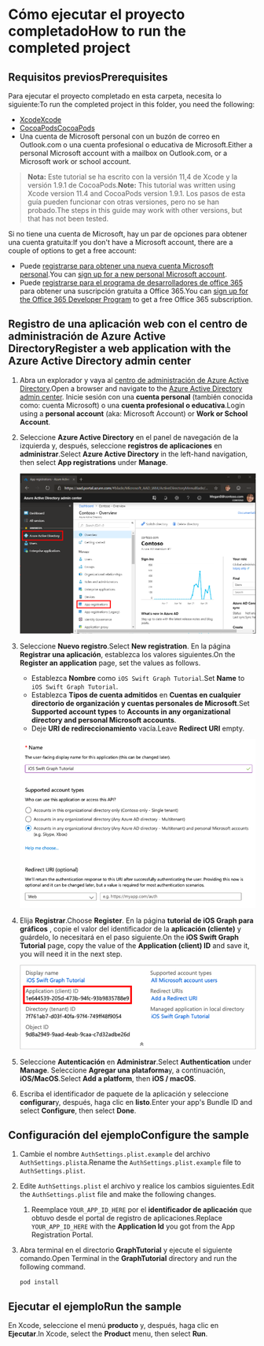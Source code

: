 # <a name="how-to-run-the-completed-project"></a><span data-ttu-id="384ae-101">Cómo ejecutar el proyecto completado</span><span class="sxs-lookup"><span data-stu-id="384ae-101">How to run the completed project</span></span>

## <a name="prerequisites"></a><span data-ttu-id="384ae-102">Requisitos previos</span><span class="sxs-lookup"><span data-stu-id="384ae-102">Prerequisites</span></span>

<span data-ttu-id="384ae-103">Para ejecutar el proyecto completado en esta carpeta, necesita lo siguiente:</span><span class="sxs-lookup"><span data-stu-id="384ae-103">To run the completed project in this folder, you need the following:</span></span>

- [<span data-ttu-id="384ae-104">Xcode</span><span class="sxs-lookup"><span data-stu-id="384ae-104">Xcode</span></span>](https://developer.apple.com/xcode/)
- [<span data-ttu-id="384ae-105">CocoaPods</span><span class="sxs-lookup"><span data-stu-id="384ae-105">CocoaPods</span></span>](https://cocoapods.org)
- <span data-ttu-id="384ae-106">Una cuenta de Microsoft personal con un buzón de correo en Outlook.com o una cuenta profesional o educativa de Microsoft.</span><span class="sxs-lookup"><span data-stu-id="384ae-106">Either a personal Microsoft account with a mailbox on Outlook.com, or a Microsoft work or school account.</span></span>

> <span data-ttu-id="384ae-107">**Nota:** Este tutorial se ha escrito con la versión 11,4 de Xcode y la versión 1.9.1 de CocoaPods.</span><span class="sxs-lookup"><span data-stu-id="384ae-107">**Note:** This tutorial was written using Xcode version 11.4 and CocoaPods version 1.9.1.</span></span> <span data-ttu-id="384ae-108">Los pasos de esta guía pueden funcionar con otras versiones, pero no se han probado.</span><span class="sxs-lookup"><span data-stu-id="384ae-108">The steps in this guide may work with other versions, but that has not been tested.</span></span>

<span data-ttu-id="384ae-109">Si no tiene una cuenta de Microsoft, hay un par de opciones para obtener una cuenta gratuita:</span><span class="sxs-lookup"><span data-stu-id="384ae-109">If you don't have a Microsoft account, there are a couple of options to get a free account:</span></span>

- <span data-ttu-id="384ae-110">Puede [registrarse para obtener una nueva cuenta Microsoft personal](https://signup.live.com/signup?wa=wsignin1.0&rpsnv=12&ct=1454618383&rver=6.4.6456.0&wp=MBI_SSL_SHARED&wreply=https://mail.live.com/default.aspx&id=64855&cbcxt=mai&bk=1454618383&uiflavor=web&uaid=b213a65b4fdc484382b6622b3ecaa547&mkt=E-US&lc=1033&lic=1).</span><span class="sxs-lookup"><span data-stu-id="384ae-110">You can [sign up for a new personal Microsoft account](https://signup.live.com/signup?wa=wsignin1.0&rpsnv=12&ct=1454618383&rver=6.4.6456.0&wp=MBI_SSL_SHARED&wreply=https://mail.live.com/default.aspx&id=64855&cbcxt=mai&bk=1454618383&uiflavor=web&uaid=b213a65b4fdc484382b6622b3ecaa547&mkt=E-US&lc=1033&lic=1).</span></span>
- <span data-ttu-id="384ae-111">Puede [registrarse para el programa de desarrolladores de office 365](https://developer.microsoft.com/office/dev-program) para obtener una suscripción gratuita a Office 365.</span><span class="sxs-lookup"><span data-stu-id="384ae-111">You can [sign up for the Office 365 Developer Program](https://developer.microsoft.com/office/dev-program) to get a free Office 365 subscription.</span></span>

## <a name="register-a-web-application-with-the-azure-active-directory-admin-center"></a><span data-ttu-id="384ae-112">Registro de una aplicación web con el centro de administración de Azure Active Directory</span><span class="sxs-lookup"><span data-stu-id="384ae-112">Register a web application with the Azure Active Directory admin center</span></span>

1. <span data-ttu-id="384ae-113">Abra un explorador y vaya al [centro de administración de Azure Active Directory](https://aad.portal.azure.com).</span><span class="sxs-lookup"><span data-stu-id="384ae-113">Open a browser and navigate to the [Azure Active Directory admin center](https://aad.portal.azure.com).</span></span> <span data-ttu-id="384ae-114">Inicie sesión con una **cuenta personal** (también conocida como: cuenta Microsoft) o una **cuenta profesional o educativa**.</span><span class="sxs-lookup"><span data-stu-id="384ae-114">Login using a **personal account** (aka: Microsoft Account) or **Work or School Account**.</span></span>

1. <span data-ttu-id="384ae-115">Seleccione **Azure Active Directory** en el panel de navegación de la izquierda y, después, seleccione **registros de aplicaciones** en **administrar**.</span><span class="sxs-lookup"><span data-stu-id="384ae-115">Select **Azure Active Directory** in the left-hand navigation, then select **App registrations** under **Manage**.</span></span>

    ![<span data-ttu-id="384ae-116">Una captura de pantalla de los registros de la aplicación</span><span class="sxs-lookup"><span data-stu-id="384ae-116">A screenshot of the App registrations</span></span> ](/tutorial/images/aad-portal-app-registrations.png)

1. <span data-ttu-id="384ae-117">Seleccione **Nuevo registro**.</span><span class="sxs-lookup"><span data-stu-id="384ae-117">Select **New registration**.</span></span> <span data-ttu-id="384ae-118">En la página **Registrar una aplicación**, establezca los valores siguientes.</span><span class="sxs-lookup"><span data-stu-id="384ae-118">On the **Register an application** page, set the values as follows.</span></span>

    - <span data-ttu-id="384ae-119">Establezca **Nombre** como `iOS Swift Graph Tutorial`.</span><span class="sxs-lookup"><span data-stu-id="384ae-119">Set **Name** to `iOS Swift Graph Tutorial`.</span></span>
    - <span data-ttu-id="384ae-120">Establezca **Tipos de cuenta admitidos** en **Cuentas en cualquier directorio de organización y cuentas personales de Microsoft**.</span><span class="sxs-lookup"><span data-stu-id="384ae-120">Set **Supported account types** to **Accounts in any organizational directory and personal Microsoft accounts**.</span></span>
    - <span data-ttu-id="384ae-121">Deje **URI de redireccionamiento** vacía.</span><span class="sxs-lookup"><span data-stu-id="384ae-121">Leave **Redirect URI** empty.</span></span>

    ![Captura de pantalla de la página registrar una aplicación](/tutorial/images/aad-register-an-app.png)

1. <span data-ttu-id="384ae-123">Elija **Registrar**.</span><span class="sxs-lookup"><span data-stu-id="384ae-123">Choose **Register**.</span></span> <span data-ttu-id="384ae-124">En la página **tutorial de iOS Graph para gráficos** , copie el valor del identificador de la **aplicación (cliente)** y guárdelo, lo necesitará en el paso siguiente.</span><span class="sxs-lookup"><span data-stu-id="384ae-124">On the **iOS Swift Graph Tutorial** page, copy the value of the **Application (client) ID** and save it, you will need it in the next step.</span></span>

    ![Captura de pantalla del identificador de la aplicación del nuevo registro de la aplicación](/tutorial/images/aad-application-id.png)

1. <span data-ttu-id="384ae-126">Seleccione **Autenticación** en **Administrar**.</span><span class="sxs-lookup"><span data-stu-id="384ae-126">Select **Authentication** under **Manage**.</span></span> <span data-ttu-id="384ae-127">Seleccione **Agregar una plataforma**y, a continuación, **iOS/MacOS**.</span><span class="sxs-lookup"><span data-stu-id="384ae-127">Select **Add a platform**, then **iOS / macOS**.</span></span>

1. <span data-ttu-id="384ae-128">Escriba el identificador de paquete de la aplicación y seleccione **configurar**y, después, haga clic en **listo**.</span><span class="sxs-lookup"><span data-stu-id="384ae-128">Enter your app's Bundle ID and select **Configure**, then select **Done**.</span></span>

## <a name="configure-the-sample"></a><span data-ttu-id="384ae-129">Configuración del ejemplo</span><span class="sxs-lookup"><span data-stu-id="384ae-129">Configure the sample</span></span>

1. <span data-ttu-id="384ae-130">Cambie el nombre `AuthSettings.plist.example` del archivo `AuthSettings.plist`a.</span><span class="sxs-lookup"><span data-stu-id="384ae-130">Rename the `AuthSettings.plist.example` file to `AuthSettings.plist`.</span></span>
1. <span data-ttu-id="384ae-131">Edite `AuthSettings.plist` el archivo y realice los cambios siguientes.</span><span class="sxs-lookup"><span data-stu-id="384ae-131">Edit the `AuthSettings.plist` file and make the following changes.</span></span>
    1. <span data-ttu-id="384ae-132">Reemplace `YOUR_APP_ID_HERE` por el **identificador de aplicación** que obtuvo desde el portal de registro de aplicaciones.</span><span class="sxs-lookup"><span data-stu-id="384ae-132">Replace `YOUR_APP_ID_HERE` with the **Application Id** you got from the App Registration Portal.</span></span>
1. <span data-ttu-id="384ae-133">Abra terminal en el directorio **GraphTutorial** y ejecute el siguiente comando.</span><span class="sxs-lookup"><span data-stu-id="384ae-133">Open Terminal in the **GraphTutorial** directory and run the following command.</span></span>

    ```Shell
    pod install
    ```

## <a name="run-the-sample"></a><span data-ttu-id="384ae-134">Ejecutar el ejemplo</span><span class="sxs-lookup"><span data-stu-id="384ae-134">Run the sample</span></span>

<span data-ttu-id="384ae-135">En Xcode, seleccione el menú **producto** y, después, haga clic en **Ejecutar**.</span><span class="sxs-lookup"><span data-stu-id="384ae-135">In Xcode, select the **Product** menu, then select **Run**.</span></span>
